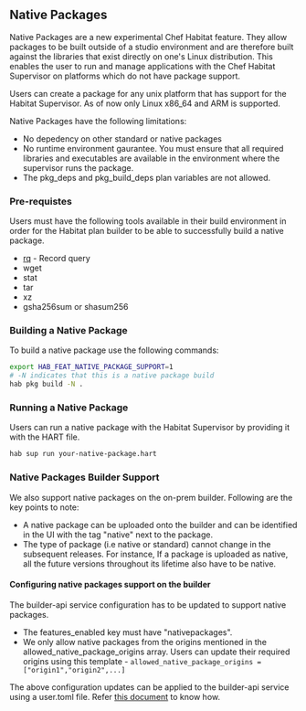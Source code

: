 ## Native Packages

Native Packages are a new experimental Chef Habitat feature. They allow packages to be built outside of a studio environment 
and are therefore built against the libraries that exist directly on one's Linux distribution. 
This enables the user to run and manage applications with the Chef Habitat Supervisor on platforms which do not have package support.

Users can create a package for any unix platform that has support for the Habitat Supervisor. 
As of now only Linux x86_64 and ARM is supported.

Native Packages have the following limitations:
- No depedency on other standard or native packages
- No runtime environment gaurantee. You must ensure that all required libraries and executables are available in the environment 
where the supervisor runs the package.
- The pkg_deps and pkg_build_deps plan variables are not allowed.

### Pre-requistes

Users must have the following tools available in their build environment in order for the Habitat plan builder to be able to
successfully build a native package.

- [rq](https://github.com/dflemstr/rq/blob/master/doc/installation.md) - Record query
- wget
- stat
- tar
- xz
- gsha256sum or shasum256

### Building a Native Package

To build a native package use the following commands:

```bash
export HAB_FEAT_NATIVE_PACKAGE_SUPPORT=1
# -N indicates that this is a native package build
hab pkg build -N .
```

### Running a Native Package

Users can run a native package with the Habitat Supervisor by providing it with the HART file.

```bash
hab sup run your-native-package.hart
```

### Native Packages Builder Support

We also support native packages on the on-prem builder. Following are the key points to note: 
- A native package can be uploaded onto the builder and can be identified in the UI with the tag "native" next to the package.
- The type of package (i.e native or standard) cannot change in the subsequent releases. 
For instance, If a package is uploaded as native, all the future versions throughout its lifetime also have to be native.

#### Configuring native packages support on the builder
The builder-api service configuration has to be updated to support native packages.
- The features_enabled key must have "nativepackages".
- We only allow native packages from the origins mentioned in the allowed_native_package_origins array. 
Users can update their required origins using this template - `allowed_native_package_origins = ["origin1","origin2",...]`

The above configuration updates can be applied to the builder-api service using a user.toml file. Refer [this document](https://docs.chef.io/habitat/service_updates/#using-a-_usertoml_-file) to know how.


